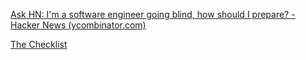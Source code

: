 ---
---


[Ask HN: I'm a software engineer going blind, how should I prepare? - Hacker News (ycombinator.com)](https://news.ycombinator.com/item?id=22918980)


[The Checklist](https://www.newyorker.com/magazine/2007/12/10/the-checklist)
